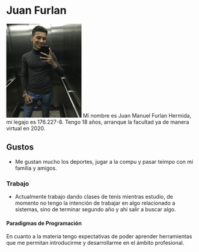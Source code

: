 # Juan Furlan
<img src="IMG_0750.JPG" width="200px" height="250px">
Mi nombre es Juan Manuel Furlan Hermida, mi legajo es 176.227-8.
Tengo 18 años, arranque la facultad ya de manera virtual en 2020.

## Gustos
* Me gustan mucho los deportes, jugar a la compu y pasar teimpo con mi familia y amigos.
### Trabajo 
* Actualmente trabajo dando clases de tenis mientras estudio, de momento no tengo la intención de trabajar en algo relacionado a sistemas, 
sino de terminar segundo año y ahi salir a buscar algo. 
#### Paradigmas de Programación
En cuanto a la materia tengo expectativas de poder aprender herramientas que me permitan introducirme y desarrollarme en el ámbito profesional.
